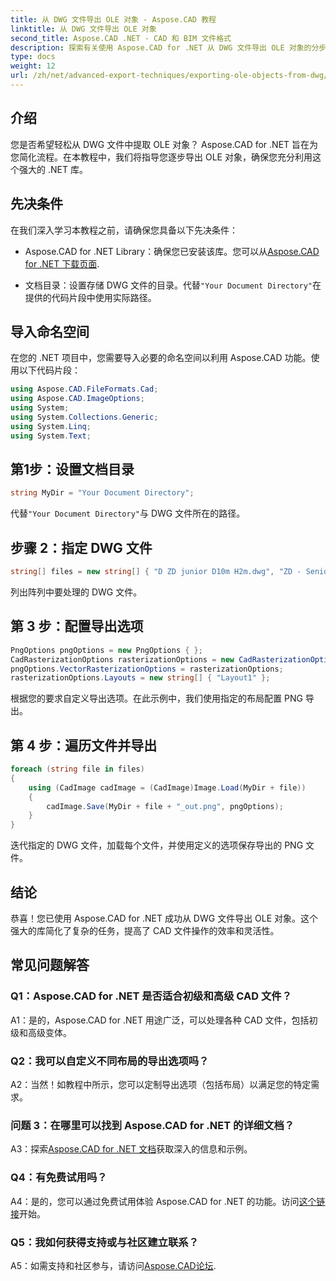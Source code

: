 ```yaml
---
title: 从 DWG 文件导出 OLE 对象 - Aspose.CAD 教程
linktitle: 从 DWG 文件导出 OLE 对象
second_title: Aspose.CAD .NET - CAD 和 BIM 文件格式
description: 探索有关使用 Aspose.CAD for .NET 从 DWG 文件导出 OLE 对象的分步指南。轻松提高您的 CAD 文件操作技能。
type: docs
weight: 12
url: /zh/net/advanced-export-techniques/exporting-ole-objects-from-dwg/
---
```

## 介绍

您是否希望轻松从 DWG 文件中提取 OLE 对象？ Aspose.CAD for .NET 旨在为您简化流程。在本教程中，我们将指导您逐步导出 OLE 对象，确保您充分利用这个强大的 .NET 库。 

## 先决条件

在我们深入学习本教程之前，请确保您具备以下先决条件：

-  Aspose.CAD for .NET Library：确保您已安装该库。您可以从[Aspose.CAD for .NET 下载页面](https://releases.aspose.com/cad/net/).

- 文档目录：设置存储 DWG 文件的目录。代替`"Your Document Directory"`在提供的代码片段中使用实际路径。

## 导入命名空间

在您的 .NET 项目中，您需要导入必要的命名空间以利用 Aspose.CAD 功能。使用以下代码片段：

```csharp
using Aspose.CAD.FileFormats.Cad;
using Aspose.CAD.ImageOptions;
using System;
using System.Collections.Generic;
using System.Linq;
using System.Text;
```

## 第1步：设置文档目录

```csharp
string MyDir = "Your Document Directory";
```

代替`"Your Document Directory"`与 DWG 文件所在的路径。

## 步骤 2：指定 DWG 文件

```csharp
string[] files = new string[] { "D ZD junior D10m H2m.dwg", "ZD - Senior D6m H2m45.dwg" };
```

列出阵列中要处理的 DWG 文件。

## 第 3 步：配置导出选项

```csharp
PngOptions pngOptions = new PngOptions { };
CadRasterizationOptions rasterizationOptions = new CadRasterizationOptions();
pngOptions.VectorRasterizationOptions = rasterizationOptions;
rasterizationOptions.Layouts = new string[] { "Layout1" };
```

根据您的要求自定义导出选项。在此示例中，我们使用指定的布局配置 PNG 导出。

## 第 4 步：遍历文件并导出

```csharp
foreach (string file in files)
{
    using (CadImage cadImage = (CadImage)Image.Load(MyDir + file))
    {
        cadImage.Save(MyDir + file + "_out.png", pngOptions);
    }
}
```

迭代指定的 DWG 文件，加载每个文件，并使用定义的选项保存导出的 PNG 文件。

## 结论

恭喜！您已使用 Aspose.CAD for .NET 成功从 DWG 文件导出 OLE 对象。这个强大的库简化了复杂的任务，提高了 CAD 文件操作的效率和灵活性。

## 常见问题解答

### Q1：Aspose.CAD for .NET 是否适合初级和高级 CAD 文件？

A1：是的，Aspose.CAD for .NET 用途广泛，可以处理各种 CAD 文件，包括初级和高级变体。

### Q2：我可以自定义不同布局的导出选项吗？

A2：当然！如教程中所示，您可以定制导出选项（包括布局）以满足您的特定需求。

### 问题 3：在哪里可以找到 Aspose.CAD for .NET 的详细文档？

 A3：探索[Aspose.CAD for .NET 文档](https://reference.aspose.com/cad/net/)获取深入的信息和示例。

### Q4：有免费试用吗？

 A4：是的，您可以通过免费试用体验 Aspose.CAD for .NET 的功能。访问[这个链接](https://releases.aspose.com/)开始。

### Q5：我如何获得支持或与社区建立联系？

 A5：如需支持和社区参与，请访问[Aspose.CAD论坛](https://forum.aspose.com/c/cad/19).
